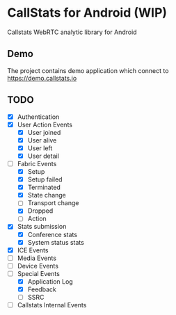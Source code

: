 CallStats for Android (WIP)
===========================
Callstats WebRTC analytic library for Android

## Demo
The project contains demo application which connect to https://demo.callstats.io

## TODO

- [x] Authentication
- [x] User Action Events
  - [x] User joined
  - [x] User alive
  - [x] User left
  - [x] User detail
- [ ] Fabric Events
  - [x] Setup
  - [x] Setup failed
  - [x] Terminated
  - [x] State change
  - [ ] Transport change
  - [x] Dropped
  - [ ] Action
- [x] Stats submission
  - [x] Conference stats
  - [x] System status stats
- [x] ICE Events
- [ ] Media Events
- [ ] Device Events
- [ ] Special Events
  - [x] Application Log
  - [x] Feedback
  - [ ] SSRC
- [ ] Callstats Internal Events
